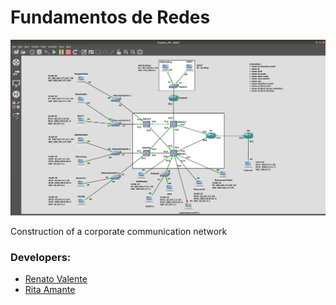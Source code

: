 # Fundamentos de Redes

![alt text](img_Projeto.png "Imagem ilustrativa do projeto no GNS3")

Construction of a corporate communication network

### Developers:
- [Renato Valente](https://github.com/renatovalente5)
- [Rita Amante](https://github.com/rita-amante)
